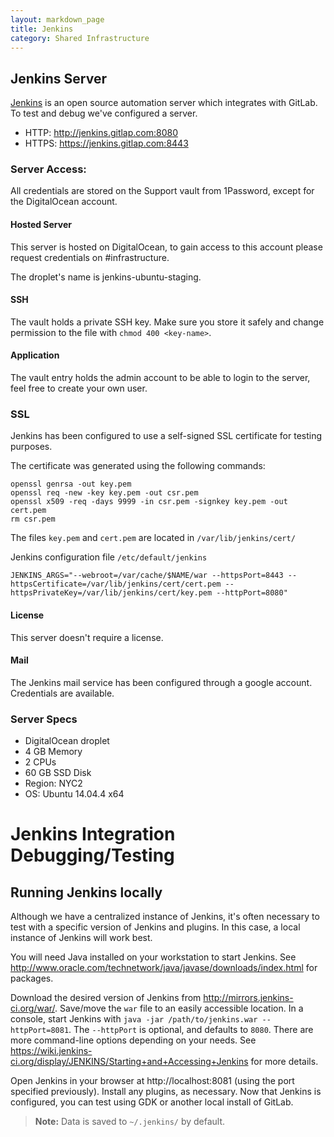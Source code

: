 ```yaml
---
layout: markdown_page
title: Jenkins
category: Shared Infrastructure
---
```


## Jenkins Server

[Jenkins](https://jenkins.io/index.html) is an open source automation 
server which integrates with GitLab. To test and debug we've configured 
a server.

+ HTTP: http://jenkins.gitlap.com:8080
+ HTTPS: https://jenkins.gitlap.com:8443

### Server Access:

All credentials are stored on the Support vault from 1Password, except 
for the DigitalOcean account.

#### Hosted Server

This server is hosted on DigitalOcean, to gain access to this account 
please request credentials on #infrastructure. 
 
The droplet's name is jenkins-ubuntu-staging.  

#### SSH 

The vault holds a private SSH key. Make sure you store it safely and 
change permission to the file with `chmod 400 <key-name>`.

#### Application

The vault entry holds the admin account to be able to login to the 
server, feel free to create your own user. 

### SSL

Jenkins has been configured to use a self-signed SSL certificate for testing purposes. 

The certificate was generated using the following commands:

```
openssl genrsa -out key.pem
openssl req -new -key key.pem -out csr.pem
openssl x509 -req -days 9999 -in csr.pem -signkey key.pem -out cert.pem
rm csr.pem
```

The files `key.pem` and `cert.pem` are located in `/var/lib/jenkins/cert/`

Jenkins configuration file `/etc/default/jenkins`

```
JENKINS_ARGS="--webroot=/var/cache/$NAME/war --httpsPort=8443 --httpsCertificate=/var/lib/jenkins/cert/cert.pem --httpsPrivateKey=/var/lib/jenkins/cert/key.pem --httpPort=8080"
```

#### License

This server doesn't require a license.   

#### Mail

The Jenkins mail service has been configured through a google account. 
Credentials are available.
  
### Server Specs

- DigitalOcean droplet
- 4 GB Memory
- 2 CPUs
- 60 GB SSD Disk
- Region: NYC2
- OS: Ubuntu 14.04.4 x64 

# Jenkins Integration Debugging/Testing

## Running Jenkins locally

Although we have a centralized instance of Jenkins, it's often necessary to
test with a specific version of Jenkins and plugins. In this case, a local
instance of Jenkins will work best.

You will need Java installed on your workstation to start Jenkins. See
http://www.oracle.com/technetwork/java/javase/downloads/index.html for
packages.

Download the desired version of Jenkins from http://mirrors.jenkins-ci.org/war/.
Save/move the `war` file to an easily accessible location. In a console, start
Jenkins with `java -jar /path/to/jenkins.war --httpPort=8081`. The `--httpPort`
is optional, and defaults to `8080`. There are more command-line options
depending on your needs. See
https://wiki.jenkins-ci.org/display/JENKINS/Starting+and+Accessing+Jenkins
for more details.

Open Jenkins in your browser at http://localhost:8081 (using the port specified
previously). Install any plugins, as necessary. Now that Jenkins is configured,
you can test using GDK or another local install of GitLab.

> **Note:** Data is saved to `~/.jenkins/` by default. 